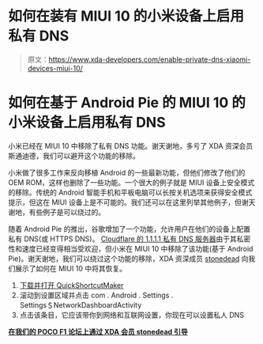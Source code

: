 # 如何在装有 MIUI 10 的小米设备上启用私有 DNS

> 原文：<https://www.xda-developers.com/enable-private-dns-xiaomi-devices-miui-10/>

# 如何在基于 Android Pie 的 MIUI 10 的小米设备上启用私有 DNS

小米已经在 MIUI 10 中移除了私有 DNS 功能。谢天谢地，多亏了 XDA 资深会员斯通迪德，我们可以避开这个功能的移除。

小米做了很多工作来反向移植 Android 的一些最新功能，但他们修改了他们的 OEM ROM，这样也删除了一些功能。一个很大的例子就是 MIUI 设备上安全模式的移除。传统的 Android 智能手机和平板电脑可以长按关机选项来获得安全模式提示，但这在 MIUI 设备上是不可能的。我们还可以在这里列举其他例子，但谢天谢地，有些例子是可以绕过的。

随着 Android Pie 的推出，谷歌增加了一个功能，允许用户在他们的设备上配置私有 DNS(或 HTTPS DNS)。 [Cloudflare 的 1.1.1.1 私有 DNS 服务器](https://www.xda-developers.com/cloudflares-android-app-fast-dns/)由于其私密性和速度已经变得相当受欢迎，但小米在 MIUI 10 中移除了该功能(基于 Android Pie)。谢天谢地，我们可以绕过这个功能的移除，XDA 资深成员 [stonedead](https://forum.xda-developers.com/member.php?u=4581814) 向我们展示了如何在 MIUI 10 中将其恢复。

1.  [下载并打开 QuickShortcutMaker](https://play.google.com/store/apps/details?id=com.sika524.android.quickshortcut)
2.  滚动到设置区域并点击 com . Android . Settings . Settings＄NetworkDashboardActivity
3.  点击该条目，它应该带你到网络和互联网设置，你现在可以设置私人 DNS

[**在我们的 POCO F1 论坛上通过 XDA 会员 stonedead 引导**](https://forum.xda-developers.com/poco-f1/how-to/enable-private-dns-miui-10-android-pie-t3899374)